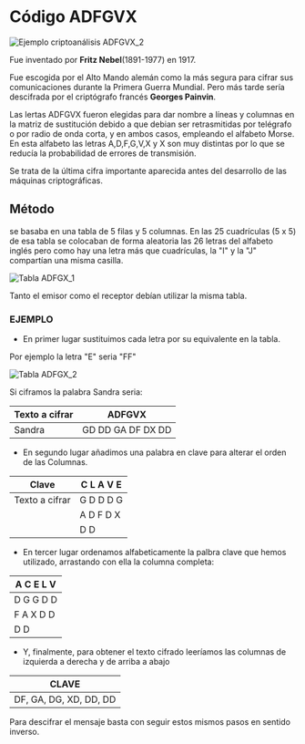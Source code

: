 # Código ADFGVX

![Ejemplo criptoanálisis ADFGVX_2](https://user-images.githubusercontent.com/114906778/197470081-76eeea95-8e05-43a9-9e7a-f1cfda9e3ddf.png)

  Fue inventado por **Fritz Nebel**(1891-1977) en 1917. 
  
  
  Fue escogida por el Alto Mando alemán como la más segura para cifrar sus comunicaciones durante la Primera Guerra Mundial. Pero más tarde sería descifrada
  por el criptógrafo francés **Georges Painvin**.
  
  
  Las lertas ADFGVX fueron elegidas para dar nombre a líneas y columnas en la matriz de sustitución debido a que debian ser retrasmitidas por telégrafo o por radio de 
  onda corta, y en ambos casos, empleando el alfabeto Morse. En esta alfabeto las letras A,D,F,G,V,X y X son muy distintas por lo que se reducía la probabilidad de errores de transmisión.
  
  Se trata de la última cifra importante aparecida antes del desarrollo de las máquinas criptográficas. 
  
  ## Método
  
  se basaba en una tabla de 5 filas y 5 columnas. En las 25 cuadrículas (5 x 5) de esa tabla se colocaban de forma aleatoria las 26 letras del alfabeto inglés pero como hay una letra más que cuadrículas, la "I" y la "J" compartían una misma casilla.
  
  ![Tabla ADFGX_1](https://user-images.githubusercontent.com/114906778/197818141-acd7f5d6-21ee-4b92-920f-4cfcd577832c.png)
  
  Tanto el emisor como el receptor debían utilizar la misma tabla.
  
  ### EJEMPLO
  
  - En primer lugar sustituimos cada letra por su equivalente en la tabla. 

Por ejemplo la letra "E" seria "FF"

![Tabla ADFGX_2](https://user-images.githubusercontent.com/114906778/197822832-e629b11c-e3c6-4914-971b-6e8bd3004970.png)

Si ciframos la palabra Sandra seria: 
  
  |Texto a cifrar|    ADFGVX         |
  | ------------ | ----------------- |
  | Sandra       | GD DD GA DF DX DD |
  
  - En segundo lugar añadimos una palabra en clave para alterar el orden de las Columnas. 

  | Clave         | C L A V E|
  | ------------- | -------- |
  | Texto a cifrar| G D D D G|
  |               | A D F D X|
  |               | D D      |
  
  - En tercer lugar ordenamos alfabeticamente la palbra clave que hemos utilizado, arrastando con ella la columna completa: 

|A C E L V|
| ------- |
|D G G D D|
|F A X D D|
|  D   D  |
 
 - Y, finalmente, para obtener el texto cifrado leeríamos las columnas de izquierda a derecha y de arriba a abajo

| CLAVE |
| ----- |
| DF, GA, DG, XD, DD, DD |

Para descifrar el mensaje basta con seguir estos mismos pasos en sentido inverso. 



